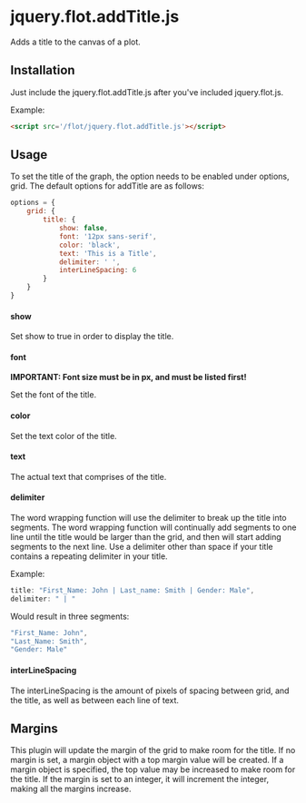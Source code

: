 # jquery.flot.addTitle.js
Adds a title to the canvas of a plot.

## Installation
Just include the jquery.flot.addTitle.js after you've included jquery.flot.js.

Example:

``` html
<script src='/flot/jquery.flot.addTitle.js'></script>
```

## Usage
To set the title of the graph, the option needs to be enabled under options, grid. The default options for addTitle are as follows:
``` javascript
options = {
    grid: {
        title: {
            show: false,
            font: '12px sans-serif',
            color: 'black',
            text: 'This is a Title',
            delimiter: ' ',
            interLineSpacing: 6
        }
    }
}
```
#### show
Set show to true in order to display the title.

#### font
**IMPORTANT: Font size must be in px, and must be listed first!**

Set the font of the title.

#### color
Set the text color of the title.

#### text
The actual text that comprises of the title.

#### delimiter
The word wrapping function will use the delimiter to break up the title into segments. The word wrapping function will continually add segments to one line until the title would be larger than the grid, and then will start adding segments to the next line. Use a delimiter other than space if your title contains a repeating delimiter in your title.

Example:
``` javascript
title: "First_Name: John | Last_name: Smith | Gender: Male",
delimiter: " | "
```
Would result in three segments:
``` javascript
"First_Name: John",
"Last_Name: Smith",
"Gender: Male"
```
#### interLineSpacing
The interLineSpacing is the amount of pixels of spacing between grid, and the title, as well as between each line of text.

## Margins
This plugin will update the margin of the grid to make room for the title. If no margin is set, a margin object with a top margin value will be created. If a margin object is specified, the top value may be increased to make room for the title. If the margin is set to an integer, it will increment the integer, making all the margins increase.
